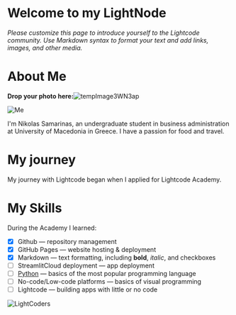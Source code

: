 # Welcome to my LightNode

_Please customize this page to introduce yourself to the Lightcode community._
_Use Markdown syntax to format your text and add links, images, and other media._

# About Me 
__Drop your photo here:__![tempImage3WN3ap](https://github.com/user-attachments/assets/dd8d5d29-3271-4bb1-a24b-4033fcc6466d)

![Me]()

I'm Nikolas Samarinas, an undergraduate student in business administration at University of Macedonia in Greece. I have a passion for food and travel.

# My journey
My journey with Lightcode began when I applied for Lightcode Academy.

# My Skills
During the Academy I learned:
- [x] Github — repository management
- [x] GitHub Pages — website hosting & deployment
- [x] Markdown — text formatting, including **bold**, _italic_, and checkboxes
- [ ] StreamlitCloud deployment — app deployment
- [ ] [Python](python.md) — basics of the most popular programming language
- [ ] No-code/Low-code platforms — basics of visual programming
- [ ] Lightcode — building apps with little or no code

![LightCoders](https://github.com/user-attachments/assets/15102631-0611-4e06-8d51-8a7d4f3e88fa)
